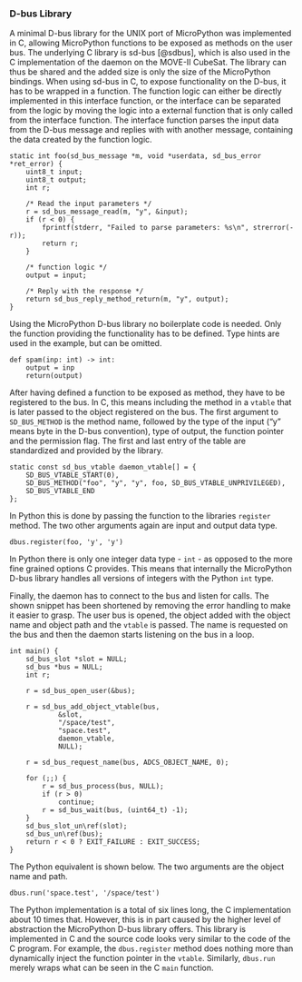 ### D-bus Library

A minimal D-bus library for the UNIX port of MicroPython was implemented in C, allowing MicroPython functions to be exposed as methods on the user bus. The underlying C library is sd-bus [@sdbus], which is also used in the C implementation of the daemon on the MOVE-II CubeSat. The library can thus be shared and the added size is only the size of the MicroPython bindings. When using sd-bus in C, to expose functionality on
the D-bus, it has to be wrapped in a function. The function logic can either be directly implemented in this interface function, or the interface can be separated from the logic by moving the logic into a external function that is only called from the interface function. The interface function parses the input data from the D-bus message and replies with with another message, containing the data created by the function logic.

~~~{.c}
static int foo(sd_bus_message *m, void *userdata, sd_bus_error *ret_error) {
    uint8_t input;
    uint8_t output;
    int r;

    /* Read the input parameters */
    r = sd_bus_message_read(m, "y", &input);
    if (r < 0) {
        fprintf(stderr, "Failed to parse parameters: %s\n", strerror(-r));
        return r;
    }

    /* function logic */
    output = input;

    /* Reply with the response */
    return sd_bus_reply_method_return(m, "y", output);
}
~~~

Using the MicroPython D-bus library no boilerplate code is needed. Only the function providing the functionality has to be defined. Type hints are used in the example, but can be omitted.

~~~{.python}
def spam(inp: int) -> int:
    output = inp
    return(output)
~~~

After having defined a function to be exposed as method, they have to be registered to the bus. In C, this means including the method in a ```vtable``` that is later passed to the object registered on the bus. The first argument to ```SD_BUS_METHOD``` is the method name, followed by the type of the input (“y” means byte in the D-bus convention), type of output, the function pointer and the permission flag. The first and last entry of the table are standardized and provided by the library.

~~~{.c}
static const sd_bus_vtable daemon_vtable[] = {
    SD_BUS_VTABLE_START(0),
    SD_BUS_METHOD("foo", "y", "y", foo, SD_BUS_VTABLE_UNPRIVILEGED),
    SD_BUS_VTABLE_END
};
~~~

In Python this is done by passing the function to the libraries ```register``` method. The two other arguments again are input and output data type.

~~~{.python}
dbus.register(foo, 'y', 'y')
~~~

In Python there is only one integer data type - ```int``` - as opposed to the more fine grained options C provides. This means that internally the MicroPython D-bus library handles all versions of integers with the Python ```int``` type.

Finally, the daemon has to connect to the bus and listen for calls. The shown snippet has been shortened by removing the error handling to make it easier to grasp. The user bus is opened, the object added with the object name and object path and the ```vtable``` is passed. The name is requested on the bus and then the daemon starts listening on the bus in a loop.

~~~{.c}
int main() {
    sd_bus_slot *slot = NULL;
    sd_bus *bus = NULL;
    int r;
    
    r = sd_bus_open_user(&bus);
    
    r = sd_bus_add_object_vtable(bus,
            &slot,
            "/space/test",
            "space.test",
            daemon_vtable,
            NULL);
            
    r = sd_bus_request_name(bus, ADCS_OBJECT_NAME, 0);
    
    for (;;) {
        r = sd_bus_process(bus, NULL);
        if (r > 0)
            continue;
        r = sd_bus_wait(bus, (uint64_t) -1);
    }
    sd_bus_slot_un\ref(slot);
    sd_bus_un\ref(bus);
    return r < 0 ? EXIT_FAILURE : EXIT_SUCCESS;
}
~~~

The Python equivalent is shown below. The two arguments are the object name and path.


~~~{.python}
dbus.run('space.test', '/space/test')
~~~

The Python implementation is a total of six lines long, the C
implementation about 10 times that. However, this is in part caused by the higher level of abstraction the MicroPython D-bus library offers. This library is implemented in C and the source code looks very similar to the code of the C program. For example, the ```dbus.register``` method does nothing more than dynamically inject the function pointer in the ```vtable```. Similarly, ```dbus.run``` merely wraps what can be seen in the C ```main``` function.
